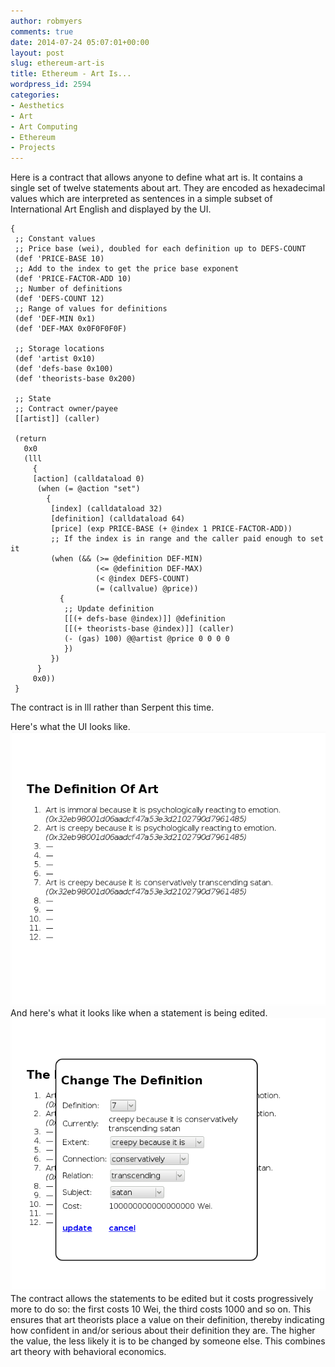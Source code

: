 ```yaml
---
author: robmyers
comments: true
date: 2014-07-24 05:07:01+00:00
layout: post
slug: ethereum-art-is
title: Ethereum - Art Is...
wordpress_id: 2594
categories:
- Aesthetics
- Art
- Art Computing
- Ethereum
- Projects
---
```


Here is a contract that allows anyone to define what art is. It contains a single set of twelve statements about art. They are encoded as hexadecimal values which are interpreted as sentences in a simple subset of International Art English and displayed by the UI.

    
    {
     ;; Constant values
     ;; Price base (wei), doubled for each definition up to DEFS-COUNT
     (def 'PRICE-BASE 10)
     ;; Add to the index to get the price base exponent
     (def 'PRICE-FACTOR-ADD 10)
     ;; Number of definitions
     (def 'DEFS-COUNT 12)
     ;; Range of values for definitions
     (def 'DEF-MIN 0x1)
     (def 'DEF-MAX 0x0F0F0F0F)
    
     ;; Storage locations
     (def 'artist 0x10)
     (def 'defs-base 0x100)
     (def 'theorists-base 0x200)
    
     ;; State
     ;; Contract owner/payee
     [[artist]] (caller)
    
     (return
       0x0
       (lll
         {
         [action] (calldataload 0)
          (when (= @action "set")
            {
             [index] (calldataload 32)
             [definition] (calldataload 64)
             [price] (exp PRICE-BASE (+ @index 1 PRICE-FACTOR-ADD))
             ;; If the index is in range and the caller paid enough to set it
             (when (&& (>= @definition DEF-MIN)
                       (<= @definition DEF-MAX)
                       (< @index DEFS-COUNT)
                       (= (callvalue) @price))
               {
                ;; Update definition
                [[(+ defs-base @index)]] @definition
                [[(+ theorists-base @index)]] (caller)
                (- (gas) 100) @@artist @price 0 0 0 0
                })
             })
          }
         0x0))
     }
    


The contract is in lll rather than Serpent this time.

Here's what the UI looks like.
[![art_is1](/assets/2014/07/art_is1.png)](/assets/2014/07/art_is1.png)
And here's what it looks like when a statement is being edited.
[![is_art2](/assets/2014/07/is_art2.png)](/assets/2014/07/is_art2.png)
The contract allows the statements to be edited but it costs progressively more to do so: the first costs 10 Wei, the third costs 1000 and so on. This ensures that art theorists place a value on their definition, thereby indicating how confident in and/or serious about their definition they are. The higher the value, the less likely it is to be changed by someone else. This combines art theory with behavioral economics.
